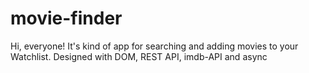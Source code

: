 # movie-finder

Hi, everyone! It's kind of app for searching and adding movies to your Watchlist. Designed with DOM, REST API, imdb-API and async
